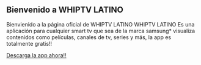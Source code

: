 ## Bienvenido a WHIPTV LATINO

Bienvienido a la página oficial de WHIPTV LATINO
WHIPTV LATINO Es una aplicación para cualquier smart tv que sea de la marca samsung* visualiza contenidos como películas, canales de tv, series y más, la app es totalmente gratis!!

[Descarga la app ahora!!](http://whiptv.esy.es/Descargas/)







